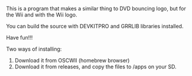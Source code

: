 This is a program that makes a similar thing to DVD bouncing logo, but for the Wii and with the Wii logo.

You can build the source with DEVKITPRO and GRRLIB libraries installed. 

Have fun!!!

Two ways of installing:
1. Download it from OSCWII (homebrew browser)
2. Download it from releases, and copy the files to /apps on your SD.
